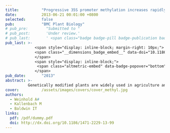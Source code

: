```yaml
---
title:          "Progressive 35S promoter methylation increases rapidly during vegetative development in transgenic Nicotiana attenuata plants"
date:           2013-06-21 00:01:00 +0800
selected:       false
pub:            "BMC Plant Biology"
# pub_pre:        "Submitted to "
# pub_post:       'Under review.'
# pub_last:       ' <span class="badge badge-pill badge-publication badge-success">Spotlight</span>'
pub_last: >- 
             <span style="display: inline-block; margin-right: 10px;">
             <span class="__dimensions_badge_embed__" data-doi="10.1186/1471-2229-13-99" data-style="small_rectangle"></span>
             </span>
             <span style="display: inline-block;">
              <span class="altmetric-embed" data-badge-popover="bottom" data-doi="10.1186/1471-2229-13-99"></span>
             </span>
pub_date:       "2013"
abstract: >-
          Genetically modified plants are widely used in agriculture and increasingly in ecological research to enable the selective manipulation of plant traits in the field. Despite their broad usage, many aspects of unwanted transgene silencing throughout plant development are still poorly understood.
cover:          /assets/images/covers/cover_methyl.jpg
authors:
  - Weinhold A#
  - Kallenbach M
  - Baldwin IT
links:
  pdf: /pdf/dummy.pdf
  doi: http://dx.doi.org/10.1186/1471-2229-13-99
---
```

